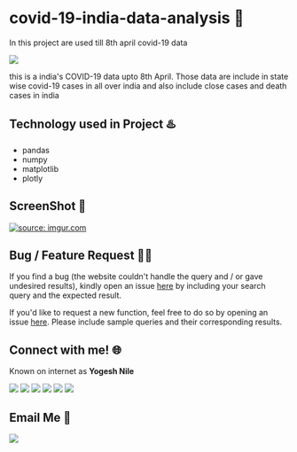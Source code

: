 # covid-19-india-data-analysis :notebook:
In this project are used till 8th april covid-19 data

[![](https://camo.githubusercontent.com/2fb0723ef80f8d87a51218680e209c66f213edf8/68747470733a2f2f666f7274686562616467652e636f6d2f696d616765732f6261646765732f6d6164652d776974682d707974686f6e2e737667)](https://python.org)

this is a india's COVID-19 data upto 8th April. Those data are include in state wise covid-19 cases in all over india and also include close cases and death cases in india

## Technology used in Project :hotsprings:

 - pandas
 - numpy
 - matplotlib
 - plotly

## ScreenShot :camera_flash:

<a href="https://imgur.com/dlGGnyG"><img src="https://i.imgur.com/dlGGnyG.png" title="source: imgur.com" /></a>


## Bug / Feature Request :man_technologist:
If you find a bug (the website couldn't handle the query and / or gave undesired results), kindly open an issue [here](https://github.com/yogeshnile/covid-19-india-data-analysis/issues/new) by including your search query and the expected result.

If you'd like to request a new function, feel free to do so by opening an issue [here](https://github.com/yogeshnile/covid-19-india-data-analysis/issues/new). Please include sample queries and their corresponding results.


## Connect with me! 🌐
Known on internet as **Yogesh Nile**

[<img target="_blank" src="https://img.icons8.com/bubbles/100/000000/linkedin.png">](https://bit.ly/2Ky3ho6)  [<img target="_blank" src="https://img.icons8.com/bubbles/100/000000/github.png">](https://bit.ly/2yoggit) [<img target="_blank" src="https://img.icons8.com/bubbles/100/000000/twitter.png">](https://bit.ly/3dbLJLC) [<img target="_blank" src="https://img.icons8.com/bubbles/100/000000/telegram-app.png"/>](https://t.me/yogeshnile) [<img target="_blank" src="https://img.icons8.com/bubbles/100/000000/instagram-new.png">](https://bit.ly/3b9Qeo4)  [<img target="_blank" src="https://img.icons8.com/bubbles/100/000000/instagram.png">](https://bit.ly/32SXHV0)

## Email Me :e-mail:

[<img target="_blank" src="https://img.icons8.com/bubbles/100/000000/secured-letter.png">](mailto:yogeshnile.work4u@gmail.com)

